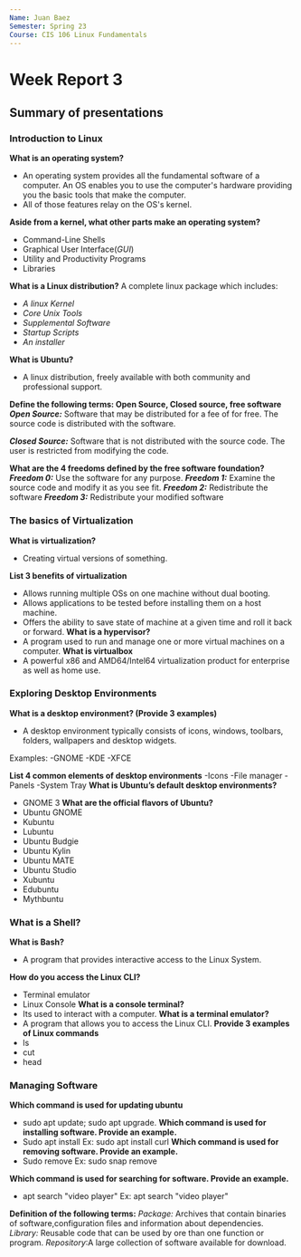 ```yaml
---
Name: Juan Baez
Semester: Spring 23
Course: CIS 106 Linux Fundamentals
---
```


# Week Report 3

## Summary of presentations


### Introduction to Linux

**What is an operating system?**
- An operating system provides all the fundamental software of a computer. An OS enables you to use the computer's hardware providing you the basic tools that make the computer. 
- All of those features relay on the OS's kernel.

**Aside from a kernel, what other parts make an operating system?**
- Command-Line Shells
- Graphical User Interface(*GUI*)
- Utility and Productivity Programs
- Libraries
  
**What is a Linux distribution?**
A complete linux package which includes:
- *A linux Kernel*
- *Core Unix Tools*
- *Supplemental Software*
- *Startup Scripts*
- *An installer*

**What is Ubuntu?**
- A linux distribution, freely available with both community and professional support.

**Define the following terms: Open Source, Closed source, free software**
***Open Source:*** Software that may be distributed for a fee of for free. The source code is distributed with the software.

***Closed Source:*** Software that is not distributed with the source code. The user is restricted from modifying the code.
 
**What are the 4 freedoms defined by the free software foundation?**
***Freedom 0:*** Use the software for any purpose.
***Freedom 1:*** Examine the source code and modify it as you see fit.
***Freedom 2:*** Redistribute the software
***Freedom 3:*** Redistribute your modified software

### The basics of Virtualization

**What is virtualization?**
- Creating virtual versions of something.

**List 3 benefits of virtualization**
- Allows running multiple OSs on one machine without dual booting.
- Allows applications to be tested before installing them on a host machine.
- Offers the ability to save state of machine at a given time and roll it back or forward.
**What is a hypervisor?**
- A program used to run and manage one or more virtual machines on a computer.
**What is virtualbox**
- A powerful x86 and AMD64/Intel64 virtualization product for enterprise as well as home use.
### Exploring Desktop Environments

**What is a desktop environment? (Provide 3 examples)**
- A desktop environment typically consists of icons, windows, toolbars, folders, wallpapers and desktop widgets.

Examples:
-GNOME
-KDE
-XFCE

**List 4 common elements of desktop environments**
-Icons
-File manager
-Panels
-System Tray
**What is Ubuntu’s default desktop environments?**
- GNOME 3
**What are the official flavors of Ubuntu?**
- Ubuntu GNOME
- Kubuntu
- Lubuntu
- Ubuntu Budgie 
- Ubuntu Kylin
- Ubuntu MATE
- Ubuntu Studio
- Xubuntu
- Edubuntu
- Mythbuntu

### What is a Shell?

**What is Bash?**
- A program that provides interactive access to the Linux System.

**How do you access the Linux CLI?**
- Terminal emulator
- Linux Console
**What is a console terminal?**
- Its used to interact with a computer.
**What is a terminal emulator?**
- A program that allows you to access the Linux CLI.
**Provide 3 examples of Linux commands**
- ls
- cut
- head


### Managing Software 

**Which command is used for updating ubuntu**
- sudo apt update; sudo apt upgrade.
**Which command is used for installing software. Provide an example.**
- Sudo apt install
Ex: sudo apt install curl
**Which command is used for removing software. Provide an example.**
- Sudo remove
Ex: sudo snap remove

**Which command is used for searching for software. Provide an example.**
- apt search "video player"
Ex: apt search "video player"

**Definition of the following terms:**
*Package:* Archives that contain binaries of software,configuration files and information about dependencies.
*Library:* Reusable code that can be used by ore than one function or program.
*Repository*:A large collection of software available for download.